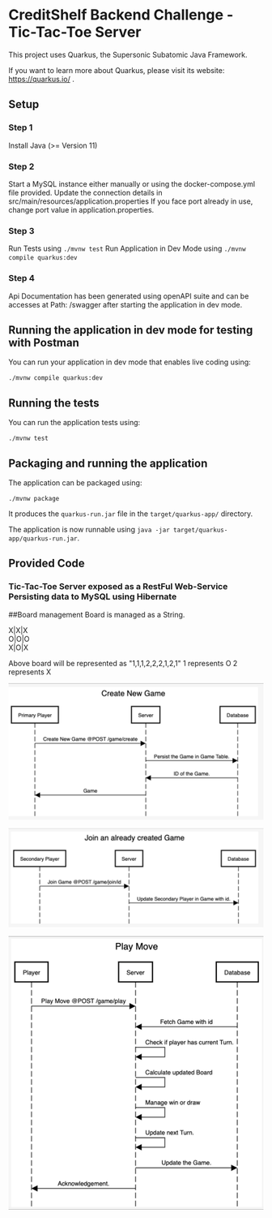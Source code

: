# CreditShelf Backend Challenge - Tic-Tac-Toe Server

This project uses Quarkus, the Supersonic Subatomic Java Framework.

If you want to learn more about Quarkus, please visit its website: https://quarkus.io/ .

## Setup

### Step 1
Install Java (>= Version 11)

### Step 2
Start a MySQL instance either manually or using the docker-compose.yml file provided.
Update the connection details in src/main/resources/application.properties
If you face port already in use, change port value in application.properties.
### Step 3
Run Tests using ```./mvnw test```
Run Application in Dev Mode using ```./mvnw compile quarkus:dev```

### Step 4
Api Documentation has been generated using openAPI suite and can be accesses at Path: /swagger
after starting the application in dev mode.

## Running the application in dev mode for testing with Postman

You can run your application in dev mode that enables live coding using:
```shell script
./mvnw compile quarkus:dev
```

## Running the tests

You can run the application tests using:
```shell script
./mvnw test
```

## Packaging and running the application

The application can be packaged using:
```shell script
./mvnw package
```
It produces the `quarkus-run.jar` file in the `target/quarkus-app/` directory.

The application is now runnable using `java -jar target/quarkus-app/quarkus-run.jar`.

## Provided Code

### Tic-Tac-Toe Server exposed as a RestFul Web-Service Persisting data to MySQL using Hibernate

##Board management
Board is managed as a String.

X|X|X\
O|O|O\
X|O|X

Above board will be represented as "1,1,1,2,2,2,1,2,1"
1 represents O
2 represents X


![Sequence Diagram 2](seq2.png)

![Sequence Diagram 3](seq3.png)

![Sequence Diagram 1](seq1.png)
